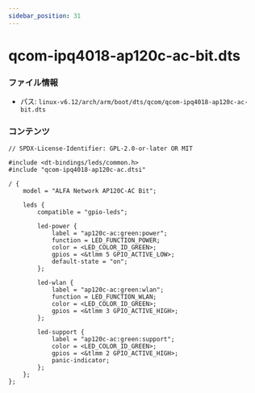 ```yaml
---
sidebar_position: 31
---
```

# qcom-ipq4018-ap120c-ac-bit.dts

### ファイル情報

- パス: `linux-v6.12/arch/arm/boot/dts/qcom/qcom-ipq4018-ap120c-ac-bit.dts`

### コンテンツ

```dts
// SPDX-License-Identifier: GPL-2.0-or-later OR MIT

#include <dt-bindings/leds/common.h>
#include "qcom-ipq4018-ap120c-ac.dtsi"

/ {
	model = "ALFA Network AP120C-AC Bit";

	leds {
		compatible = "gpio-leds";

		led-power {
			label = "ap120c-ac:green:power";
			function = LED_FUNCTION_POWER;
			color = <LED_COLOR_ID_GREEN>;
			gpios = <&tlmm 5 GPIO_ACTIVE_LOW>;
			default-state = "on";
		};

		led-wlan {
			label = "ap120c-ac:green:wlan";
			function = LED_FUNCTION_WLAN;
			color = <LED_COLOR_ID_GREEN>;
			gpios = <&tlmm 3 GPIO_ACTIVE_HIGH>;
		};

		led-support {
			label = "ap120c-ac:green:support";
			color = <LED_COLOR_ID_GREEN>;
			gpios = <&tlmm 2 GPIO_ACTIVE_HIGH>;
			panic-indicator;
		};
	};
};

```

